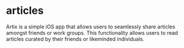 # articles
Artix is a simple iOS app that allows users to seamlessly share articles amongst friends or work groups. This functionality allows users to read articles curated by their friends or likeminded individuals. 
